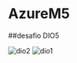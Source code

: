 # AzureM5
##desafio DIO5

![dio2](https://github.com/z3r0coder/AzureM5/assets/133267859/b2d7580f-b51b-4844-b4fc-cb4775f9737d)
![dio1](https://github.com/z3r0coder/AzureM5/assets/133267859/c8ffb39f-a7fc-4253-b7ea-c28e904eaed4)

